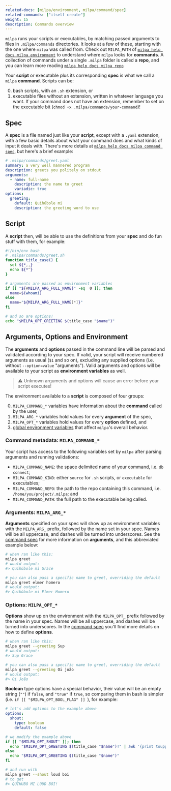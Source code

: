 ```yaml
---
related-docs: [milpa/environment, milpa/command/spec]
related-commands: ["itself create"]
weight: 15
description: Commands overview
---
```


`milpa` runs your scripts or executables, by matching passed arguments to files in `.milpa/commands` directories. It looks at a few of these, starting with the one where `milpa` was called from. Check out `MILPA_PATH` of [`milpa help docs milpa environment`](/.milpa/docs/environment.md#MILPA_PATH) to understand where `milpa` looks for **commands**. A collection of commands under a single `.milpa` folder is called a **repo**, and you can learn more reading [`milpa help docs milpa repo`](/.milpa/docs/milpa/repo/index.md)

Your **script** or executable plus its corresponding **spec** is what we call a `milpa` **command**. Scripts can be:

0. bash scripts, with an `.sh` extension, or
1. executable files without an extension, written in whatever language you want. If your command does not have an extension, remember to set on the executable bit (`chmod +x .milpa/commands/your-command`)!

## Spec

A **spec** is a file named just like your **script**, except with a `.yaml` extension, with a few basic details about what your command does and what kinds of input it deals with. There's more details at [`milpa help docs milpa command spec`](/.milpa/docs/milpa/command/spec.md), but here's a brief example:

```yaml
# .milpa/commands/greet.yaml
summary: a very well mannered program
description: greets you politely on stdout
arguments:
  - name: full-name
    description: the name to greet
    variadic: true
options:
  greeting:
    default: Quihúbole mi
    description: the greeting word to use
```

## Script

A **script** then, will be able to use the definitions from your **spec** and do fun stuff with them, for example:

```sh
#!/bin/env bash
# .milpa/commands/greet.sh
function title_case() {
  set ${*,,}
  echo ${*^}
}

# arguments are passed as environment variables
if [[ "${#MILPA_ARG_FULL_NAME}" -eq  0 ]]; then
  name=$(whoami)
else
  name="${MILPA_ARG_FULL_NAME[*]}"
fi

# and so are options!
echo "$MILPA_OPT_GREETING $(title_case "$name")"
```

## Arguments, Options and Environment

The **arguments** and **options** passed in the command line will be parsed and validated according to your spec. If valid, your script will receive numbered arguments as usual (`$1` and so on), excluding any supplied options (i.e. without `--option=value` "arguments"). Valid arguments and options will be available to your script as **environment variables** as well.

> ⚠️ Unknown arguments and options will cause an error before your script executes!

The environment available to a **script** is composed of four groups:

0. `MILPA_COMMAND_*` variables have information about the **command** called by the user,
1. `MILPA_ARG_*` variables hold values for every **argument** of the spec,
2. `MILPA_OPT_*` variables hold values for every **option** defined, and
3. [global environment variables](/.milpa/docs/milpa/environment.md) that affect `milpa`'s overall behavior.


### Command metadata: `MILPA_COMMAND_*`

Your script has access to the following variables set by `milpa` after parsing arguments and running validations:

- `MILPA_COMMAND_NAME`: the space delimited name of your command, i.e. `db connect`;
- `MILPA_COMMAND_KIND`: either `source` for `.sh` scripts, or `executable` for executables;
- `MILPA_COMMAND_REPO`: the path to the repo containing this command, i.e. `/home/you/project/.milpa`; and
- `MILPA_COMMAND_PATH`: the full path to the executable being called.

### Arguments: `MILPA_ARG_*`

**Arguments** specified on your spec will show up as environment variables with the `MILPA_ARG_` prefix, followed by the name set in your spec. Names will be all uppercase, and dashes will be turned into underscores. See the [command spec](/.milpa/docs/milpa/command/spec.md) for more information on **arguments**, and this abbreviated example below:


```sh
# when ran like this:
milpa greet
# would output:
#> Quihúbole mi Grace

# you can also pass a specific name to greet, overriding the default
milpa greet elmer homero
# would output:
#> Quihúbole mi Elmer Homero
```

### Options: `MILPA_OPT_*`

**Options** show up on the environment with the `MILPA_OPT_` prefix followed by the name in your spec. Names will be all uppercase, and dashes will be turned into underscores. In the [command spec](/.milpa/docs/milpa/command/spec.md) you'll find more details on how to define **options**.

```sh
# when ran like this:
milpa greet --greeting Sup
# would output:
#> Sup Grace

# you can also pass a specific name to greet, overriding the default
milpa greet --greeting Oi joão
# would output:
#> Oi João
```

**Boolean** type options have a special behavior, their value will be an empty string (`""`) if `false`, and `"true"` if `true`, so comparing them in bash is simpler (i.e. `if [[ "$MILPA_OPT_BOOL_FLAG" ]] `), for example:

```yaml
# let's add options to the example above
options:
  shout:
    type: boolean
    default: false
```

```sh
# we modify the example above
if [[ "$MILPA_OPT_SHOUT" ]]; then
  echo "$MILPA_OPT_GREETING $(title_case "$name")!" | awk '{print toupper($0)}'
else
  echo "$MILPA_OPT_GREETING $(title_case "$name")"
fi
```

```sh
# and run with
milpa greet --shout loud boi
# to get
#> QUIHUBO MI LOUD BOI!
```
